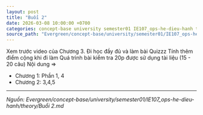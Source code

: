 ```yaml
---
layout: post
title: "Buổi 2"
date: 2026-03-08 10:00:00 +0700
categories: concept-base university semester01 IE107_ops-he-dieu-hanh theory
source_path: "Evergreen/concept-base/university/semester01/IE107_ops-he-dieu-hanh/theory/Buổi 2.md"
---
```

Xem trước video của Chương 3.
Đi học đầy đủ và làm bài Quizzz
Tính thêm điểm cộng khi đi làm
Quá trình bài kiểm tra 20p được sử dụng tài liệu (15 - 20 câu)
Nội dung => 
+ Chương 1: Phần 1, 4
+ Chương 2: 3,4,5

---
*Nguồn: Evergreen/concept-base/university/semester01/IE107_ops-he-dieu-hanh/theory/Buổi 2.md*